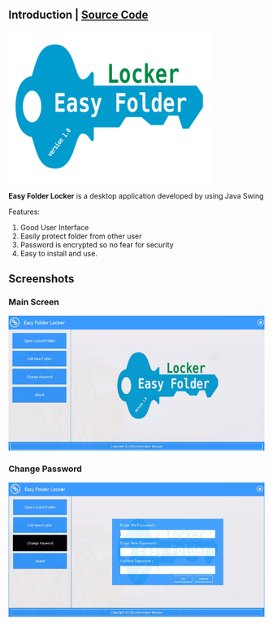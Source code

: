 ## Introduction | [<i class="fa fa-github"></i> Source Code](https://github.com/devbhuwan/easy-folder-locker)
![](easy_folder_locker_icon.png) 

**Easy Folder Locker** is a desktop application developed by using Java Swing

Features:

1. Good User Interface
2. Easily protect folder from other user
3. Password is encrypted so no fear for security
4. Easy to install and use.

## Screenshots

### Main Screen
![](easy_folder_locker_1.jpg)

### Change Password
![](easy_folder_locker_3.jpg)
